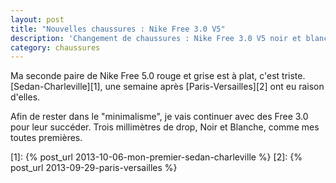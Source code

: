 ```yaml
---
layout: post
title: "Nouvelles chaussures : Nike Free 3.0 V5"
description: 'Changement de chaussures : Nike Free 3.0 V5 noir et blanche'
category: chaussures
---
```


Ma seconde paire de Nike Free 5.0 rouge et grise est à plat, c'est triste.
[Sedan-Charleville][1], une semaine après [Paris-Versailles][2] ont eu raison
d'elles.

Afin de rester dans le "minimalisme", je vais continuer avec des Free 3.0
pour leur succéder. Trois millimètres de drop, Noir et Blanche, comme mes
toutes premières.

[1]: {% post_url 2013-10-06-mon-premier-sedan-charleville %}
[2]: {% post_url 2013-09-29-paris-versailles %}

